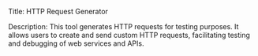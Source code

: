 Title: HTTP Request Generator

Description: This tool generates HTTP requests for testing purposes. It allows users to create and send custom HTTP requests, facilitating testing and debugging of web services and APIs.
